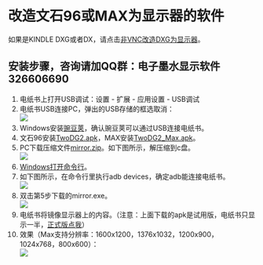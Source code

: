 # 改造文石96或MAX为显示器的软件 #
如果是KINDLE DXG或者DX，请点击[非VNC改造DXG为显示器](https://github.com/nahtethan/dxg-display/blob/master/DXG.md)。
## 安装步骤，咨询请加QQ群：电子墨水显示软件 326606690 ##
1. 电纸书上打开USB调试：设置 - 扩展 - 应用设置 - USB调试
2. 电纸书USB连接PC，弹出的USB存储的框选取消：  
![](https://github.com/nahtethan/dxg-display/blob/master/99-pictures/storage.jpg)
3. Windows安装[豌豆荚](http://mir.wandoujia.com/getwdj/homepage_)，确认豌豆荚可以通过USB连接电纸书。
4. 文石96安装[TwoDG2.apk](https://raw.githubusercontent.com/nahtethan/dxg-display/master/00-binary/TwoDG2.apk)，MAX安装[TwoDG2_Max.apk](https://raw.githubusercontent.com/nahtethan/dxg-display/master/00-binary/TwoDG2_Max.apk)。
5. PC下载压缩文件[mirror.zip](https://raw.githubusercontent.com/nahtethan/dxg-display/master/00-binary/mirror.zip)。如下图所示，解压缩到c盘。  
![](https://github.com/nahtethan/dxg-display/blob/master/99-pictures/mirror.jpg)
6. [Windows打开命令行](http://jingyan.baidu.com/article/a501d80ce26fecec630f5ee0.html)。
7. 如下图所示，在命令行里执行adb devices，确定adb能连接电纸书。  
![](https://github.com/nahtethan/dxg-display/blob/master/99-pictures/adb.jpg)
8. 双击第5步下载的mirror.exe。  
![](https://github.com/nahtethan/dxg-display/blob/master/99-pictures/mirror.jpg)
9. 电纸书将镜像显示器上的内容。（注意：上面下载的apk是试用版，电纸书只显示一半，[正式版点我](https://item.taobao.com/item.htm?id=520024244524)）
10. 效果（Max支持分辨率：1600x1200，1376x1032，1200x900，1024x768，800x600）：  
![](https://github.com/nahtethan/dxg-display/blob/master/99-pictures/max.jpg)

